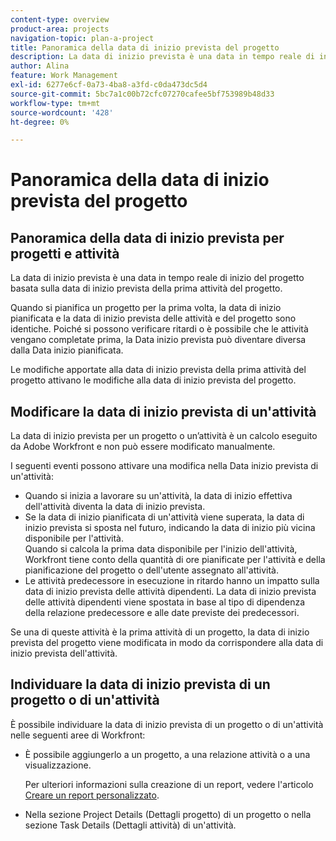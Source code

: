 ```yaml
---
content-type: overview
product-area: projects
navigation-topic: plan-a-project
title: Panoramica della data di inizio prevista del progetto
description: La data di inizio prevista è una data in tempo reale di inizio del progetto basata sulla data di inizio prevista della prima attività del progetto.
author: Alina
feature: Work Management
exl-id: 6277e6cf-0a73-4ba8-a3fd-c0da473dc5d4
source-git-commit: 5bc7a1c00b72cfc07270cafee5bf753989b48d33
workflow-type: tm+mt
source-wordcount: '428'
ht-degree: 0%

---
```


# Panoramica della data di inizio prevista del progetto

## Panoramica della data di inizio prevista per progetti e attività

La data di inizio prevista è una data in tempo reale di inizio del progetto basata sulla data di inizio prevista della prima attività del progetto.

Quando si pianifica un progetto per la prima volta, la data di inizio pianificata e la data di inizio prevista delle attività e del progetto sono identiche. Poiché si possono verificare ritardi o è possibile che le attività vengano completate prima, la Data inizio prevista può diventare diversa dalla Data inizio pianificata.

Le modifiche apportate alla data di inizio prevista della prima attività del progetto attivano le modifiche alla data di inizio prevista del progetto.

## Modificare la data di inizio prevista di un&#39;attività

La data di inizio prevista per un progetto o un’attività è un calcolo eseguito da Adobe Workfront e non può essere modificato manualmente.

I seguenti eventi possono attivare una modifica nella Data inizio prevista di un&#39;attività:

* Quando si inizia a lavorare su un&#39;attività, la data di inizio effettiva dell&#39;attività diventa la data di inizio prevista.
* Se la data di inizio pianificata di un&#39;attività viene superata, la data di inizio prevista si sposta nel futuro, indicando la data di inizio più vicina disponibile per l&#39;attività.\
  Quando si calcola la prima data disponibile per l&#39;inizio dell&#39;attività, Workfront tiene conto della quantità di ore pianificate per l&#39;attività e della pianificazione del progetto o dell&#39;utente assegnato all&#39;attività.
* Le attività predecessore in esecuzione in ritardo hanno un impatto sulla data di inizio prevista delle attività dipendenti. La data di inizio prevista delle attività dipendenti viene spostata in base al tipo di dipendenza della relazione predecessore e alle date previste dei predecessori.

Se una di queste attività è la prima attività di un progetto, la data di inizio prevista del progetto viene modificata in modo da corrispondere alla data di inizio prevista dell&#39;attività.

## Individuare la data di inizio prevista di un progetto o di un&#39;attività

È possibile individuare la data di inizio prevista di un progetto o di un&#39;attività nelle seguenti aree di Workfront:

* È possibile aggiungerlo a un progetto, a una relazione attività o a una visualizzazione.

  Per ulteriori informazioni sulla creazione di un report, vedere l&#39;articolo [Creare un report personalizzato](../../../reports-and-dashboards/reports/creating-and-managing-reports/create-custom-report.md).

* Nella sezione Project Details (Dettagli progetto) di un progetto o nella sezione Task Details (Dettagli attività) di un&#39;attività.
